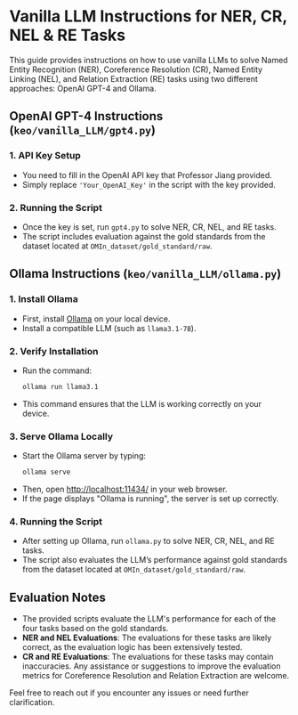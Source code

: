 # Vanilla LLM Instructions for NER, CR, NEL & RE Tasks

This guide provides instructions on how to use vanilla LLMs to solve Named Entity Recognition (NER), Coreference Resolution (CR), Named Entity Linking (NEL), and Relation Extraction (RE) tasks using two different approaches: OpenAI GPT-4 and Ollama.

## OpenAI GPT-4 Instructions (`keo/vanilla_LLM/gpt4.py`)

### 1. API Key Setup

   - You need to fill in the OpenAI API key that Professor Jiang provided.
   - Simply replace `'Your_OpenAI_Key'` in the script with the key provided.

### 2. Running the Script

   - Once the key is set, run `gpt4.py` to solve NER, CR, NEL, and RE tasks.
   - The script includes evaluation against the gold standards from the dataset located at `OMIn_dataset/gold_standard/raw`.

## Ollama Instructions (`keo/vanilla_LLM/ollama.py`)

### 1. Install Ollama

   - First, install [Ollama](https://ollama.com/) on your local device.
   - Install a compatible LLM (such as `llama3.1-7B`).

### 2. Verify Installation

   - Run the command: 
     ```bash
     ollama run llama3.1
     ```
   - This command ensures that the LLM is working correctly on your device.

### 3. Serve Ollama Locally

   - Start the Ollama server by typing:
     ```bash
     ollama serve
     ```
   - Then, open [http://localhost:11434/](http://localhost:11434/) in your web browser.
   - If the page displays "Ollama is running", the server is set up correctly.

### 4. Running the Script

   - After setting up Ollama, run `ollama.py` to solve NER, CR, NEL, and RE tasks.
   - The script also evaluates the LLM’s performance against gold standards from the dataset located at `OMIn_dataset/gold_standard/raw`.

## Evaluation Notes

- The provided scripts evaluate the LLM's performance for each of the four tasks based on the gold standards.
- **NER and NEL Evaluations**: The evaluations for these tasks are likely correct, as the evaluation logic has been extensively tested.
- **CR and RE Evaluations**: The evaluations for these tasks may contain inaccuracies. Any assistance or suggestions to improve the evaluation metrics for Coreference Resolution and Relation Extraction are welcome.

Feel free to reach out if you encounter any issues or need further clarification.